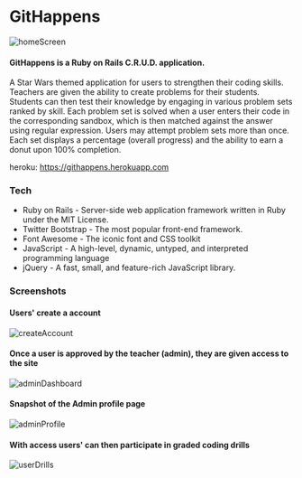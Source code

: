# GitHappens
![homeScreen](https://github.com/wrightmk/GitHappens/blob/master/readMeImages/Screen%20Shot%202017-04-12%20at%203.59.18%20PM.png)

#### GitHappens is a Ruby on Rails C.R.U.D. application.

A Star Wars themed application for users to strengthen their coding skills.  Teachers are given the ability to create problems for their students. Students can then test their knowledge by engaging in various problem sets ranked by skill.  Each problem set is solved when a user enters their code in the corresponding sandbox, which is then matched against the answer using regular expression.  Users may attempt problem sets more than once.  Each set displays a percentage (overall progress) and the ability to earn a donut upon 100% completion.

heroku: https://githappens.herokuapp.com


### Tech

- Ruby on Rails - Server-side web application framework written in Ruby under the MIT License.
- Twitter Bootstrap - The most popular front-end framework.
- Font Awesome - The iconic font and CSS toolkit
- JavaScript - A high-level, dynamic, untyped, and interpreted programming language
- jQuery -  A fast, small, and feature-rich JavaScript library.

### Screenshots

#### Users' create a account
![createAccount](https://github.com/wrightmk/GitHappens/blob/master/readMeImages/Screen%20Shot%202017-04-12%20at%204.01.22%20PM.png)

#### Once a user is approved by the teacher (admin), they are given access to the site
![adminDashboard](https://github.com/wrightmk/GitHappens/blob/master/readMeImages/Screen%20Shot%202017-04-12%20at%204.10.34%20PM.png)

#### Snapshot of the Admin profile page
![adminProfile](https://github.com/wrightmk/GitHappens/blob/master/readMeImages/Screen%20Shot%202017-04-12%20at%203.58.43%20PM.png)

#### With access users' can then participate in graded coding drills
![userDrills](https://github.com/wrightmk/GitHappens/blob/master/readMeImages/Screen%20Shot%202017-04-12%20at%205.35.54%20PM.png)



